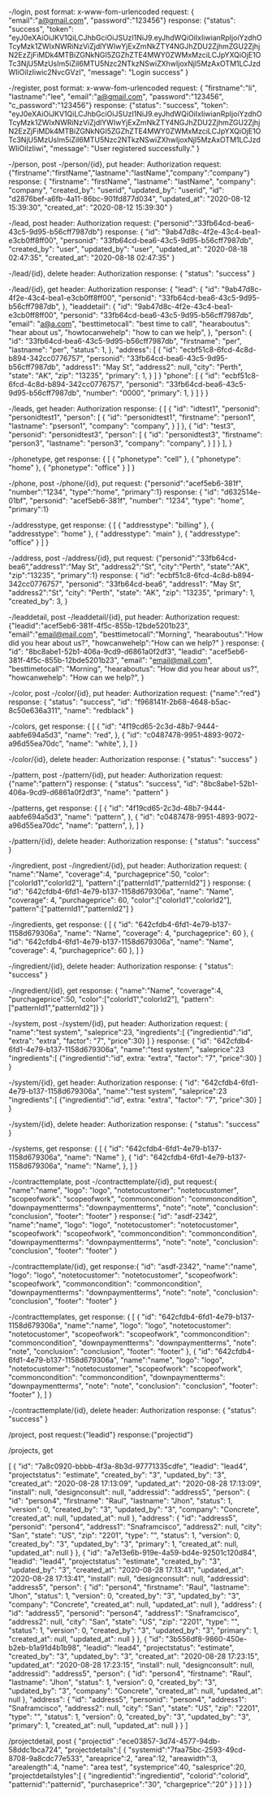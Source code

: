 -/login, post
    format: x-www-fom-urlencoded
    request: { "email":"a@gmail.com", "password":"123456"}
    response: {"status": "success",
                "token": "eyJ0eXAiOiJKV1QiLCJhbGciOiJSUzI1NiJ9.eyJhdWQiOiIxIiwianRpIjoiYzdhOTcyMzk1ZWIxNWRiNzViZjdlYWIwYjExZmNkZTY4NGJhZDU2ZjhmZGU2ZjhjN2EzZjFiMDk4MTBiZGNkNGI5ZGZhZTE4MWY0ZWMxMzciLCJpYXQiOjE1OTc3NjU5MzUsIm5iZiI6MTU5Nzc2NTkzNSwiZXhwIjoxNjI5MzAxOTM1LCJzdWIiOiIzIiwic2NvcGVzI",
                "message": "Login success" }

-/register, post
    format: x-www-fom-urlencoded
    request: { "firstname":"li", "lastname":"lee", "email":"a@gmail.com", "password":"123456", "c_password":"123456"}
    response: {"status": "success",
                "token": "eyJ0eXAiOiJKV1QiLCJhbGciOiJSUzI1NiJ9.eyJhdWQiOiIxIiwianRpIjoiYzdhOTcyMzk1ZWIxNWRiNzViZjdlYWIwYjExZmNkZTY4NGJhZDU2ZjhmZGU2ZjhjN2EzZjFiMDk4MTBiZGNkNGI5ZGZhZTE4MWY0ZWMxMzciLCJpYXQiOjE1OTc3NjU5MzUsIm5iZiI6MTU5Nzc2NTkzNSwiZXhwIjoxNjI5MzAxOTM1LCJzdWIiOiIzIiwi",
                "message": "User registered successfully." }

-/person, post
-/person/{id}, put
    header: Authorization
    request: {"firstname":"firstName","lastname":"lastName","company":"company"}
    response: {
                "firstname": "firstName",
                "lastname": "lastName",
                "company": "company",
                "created_by": "userid",
                "updated_by": "userid",
                "id": "d2876bef-a6fb-4a11-86bc-901fd877d034",
                "updated_at": "2020-08-12 15:39:30",
                "created_at": "2020-08-12 15:39:30"
            }

-/lead, post
    header: Authorization
    request: {"personid":"33fb64cd-bea6-43c5-9d95-b56cff7987db"}
    response: {
        "id": "9ab47d8c-4f2e-43c4-bea1-e3cb0ff8ff00",
        "personid": "33fb64cd-bea6-43c5-9d95-b56cff7987db",
        "created_by": "user",
        "updated_by": "user",
        "updated_at": "2020-08-18 02:47:35",
        "created_at": "2020-08-18 02:47:35"
    }

-/lead/{id}, delete
    header: Authorization
    response: {
        "status": "success"
    }

-/lead/{id}, get
    header: Authorization
    response: {
        "lead": {
            "id": "9ab47d8c-4f2e-43c4-bea1-e3cb0ff8ff00",
            "personid": "33fb64cd-bea6-43c5-9d95-b56cff7987db",
        },
        "leaddetail": {
            "id": "9ab47d8c-4f2e-43c4-bea1-e3cb0ff8ff00",
            "personid": "33fb64cd-bea6-43c5-9d95-b56cff7987db",
            "email": "a@a.com",
            "besttimetocall": "best time to call",
            "hearaboutus": "hear about us",
            "howtocanwehelp": "how to can we help",
        },
        "person": {
            "id": "33fb64cd-bea6-43c5-9d95-b56cff7987db",
            "firstname": "per",
            "lastname": "per",
            "status": 1,
        },
        "address": [
                {
                "id": "ecbf51c8-6fcd-4c8d-b894-342cc0776757",
                "personid": "33fb64cd-bea6-43c5-9d95-b56cff7987db",
                "address1": "May St",
                "address2": null,
                "city": "Perth",
                "state": "AK",
                "zip": "13235",
                "primary": 1,
                }
            ]
        }
        "phone": [
                {
                "id": "ecbf51c8-6fcd-4c8d-b894-342cc0776757",
                "personid": "33fb64cd-bea6-43c5-9d95-b56cff7987db",
                "number": "0000",
                "primary": 1,
                }
            ]
        }
    }

-/leads, get
    header: Authorization
    response: {
        [
        {
            "id": "idtest1",
            "personid": "personidtest1",
            "person": [
                {
                    "id": "personidtest1",
                    "firstname": "person1",
                    "lastname": "pserson1",
                    "company": "company",
                }
            ]
        },
        {
            "id": "test3",
            "personid": "personidtest3",
            "person": [
                {
                    "id": "personidtest3",
                    "firstname": "person3",
                    "lastname": "person3",
                    "company": "company",
                }
            ]
        }
        ],
    }

-/phonetype, get
    response: {
        [
        {
            "phonetype": "cell"
        },
        {
            "phonetype": "home"
        },
        {
            "phonetype": "office"
        }
        ]
    }

-/phone, post
-/phone/{id}, put
    request: {"personid":"acef5eb6-381f", "number":"1234", "type":"home", "primary":1}
    response: { "id": "d632514e-01bf", "personid": "acef5eb6-381f", "number": "1234", "type": "home", "primary":1}

-/addresstype, get
    response: {
        [
        {
            "addresstype": "billing"
        },
        {
            "addresstype": "home"
        },
        {
            "addresstype": "main"
        },
        {
            "addresstype": "office"
        }
        ]
    }

-/address, post
-/address/{id}, put
    request: {"personid":"33fb64cd-bea6","address1":"May St", "address2":"St", "city":"Perth", "state":"AK", "zip":"13235", "primary":1}
    response: { "id": "ecbf51c8-6fcd-4c8d-b894-342cc0776757",
                "personid": "33fb64cd-bea6",
                "address1": "May St",
                "address2":"St",
                "city": "Perth",
                "state": "AK",
                "zip": "13235",
                "primary": 1,
                "created_by": 3,
            }



-/leaddetail, post
-/leaddetail/{id}, put
    header: Authorization
    request: {"leadid":"acef5eb6-381f-4f5c-855b-12bde5201b23",
                "email":"email@mail.com",
                "besttimetocall":"Morning",
                "hearaboutus":"How did you hear about us?",
                "howcanwehelp":"How can we help?"
            }
    response: {
                "id": "8bc8abe1-52b1-406a-9cd9-d6861a0f2df3",
                "leadid": "acef5eb6-381f-4f5c-855b-12bde5201b23",
                "email": "email@mail.com",
                "besttimetocall": "Morning",
                "hearaboutus": "How did you hear about us?",
                "howcanwehelp": "How can we help?",
            }

-/color, post
-/color/{id}, put
    header: Authorization
    request: {"name":"red"}
    response: {
            "status": "success",
            "id": "f968141f-2b68-4648-b5ac-8c50e636a311",
            "name": "redblack"
        }

-/colors, get
    response: {
        [
        {
            "id": "4f19cd65-2c3d-48b7-9444-aabfe694a5d3",
            "name": "red",
        },
        {
            "id": "c0487478-9951-4893-9072-a96d55ea70dc",
            "name": "white",
        },
        ]
    }

-/color/{id}, delete
    header: Authorization
    response: {
        "status": "success"
    }

-/pattern, post
-/pattern/{id}, put
    header: Authorization
    request: {"name":"pattern"}
    response: {
                "status": "success",
                "id": "8bc8abe1-52b1-406a-9cd9-d6861a0f2df3",
                "name": "pattern"
            }

-/patterns, get
    response: {
        [
        {
            "id": "4f19cd65-2c3d-48b7-9444-aabfe694a5d3",
            "name": "pattern",
        },
        {
            "id": "c0487478-9951-4893-9072-a96d55ea70dc",
            "name": "pattern",
        },
        ]
    }

-/pattern/{id}, delete
    header: Authorization
    response: {
        "status": "success"
    }

-/ingredient, post
-/ingredient/{id}, put
    header: Authorization
    request: {  "name":"Name",
                "coverage":4,
                "purchageprice":50,
                "color":["colorId1","colorId2"],
                "pattern":["patternId1","patternId2"]
            }
    response: {
                "id": "642cfdb4-6fd1-4e79-b137-1158d679306a",
                "name": "Name",
                "coverage": 4,
                "purchageprice": 60,
                "color":["colorId1","colorId2"],
                "pattern":["patternId1","patternId2"]
            }

-/ingredients, get
    response: {
        [
        {
            "id": "642cfdb4-6fd1-4e79-b137-1158d679306a",
            "name": "Name",
            "coverage": 4,
            "purchageprice": 60
        },
        {
            "id": "642cfdb4-6fd1-4e79-b137-1158d679306a",
            "name": "Name",
            "coverage": 4,
            "purchageprice": 60
        },
        ]
    }

-/ingredient/{id}, delete
    header: Authorization
    response: {
        "status": "success"
    }

-/ingredient/{id}, get
    response: { "name":"Name",
                "coverage":4,
                "purchageprice":50,
                "color":["colorId1","colorId2"],
                "pattern":["patternId1","patternId2"]}
            }

-/system, post
-/system/{id}, put
    header: Authorization
    request: {  "name":"test system",
                "saleprice":23,
                "ingredients":[
                    {"ingredientid":"id", "extra": "extra", "factor": "7", "price":30}
                ]
            }
    response: {
                "id": "642cfdb4-6fd1-4e79-b137-1158d679306a",
                "name":"test system",
                "saleprice":23
                "ingredients":[
                    {"ingredientid":"id", extra: "extra", "factor": "7", "price":30}
                ]
            }

-/system/{id}, get
    header: Authorization
    response: {
                "id": "642cfdb4-6fd1-4e79-b137-1158d679306a",
                "name":"test system",
                "saleprice":23
                "ingredients":[
                    {"ingredientid":"id", extra: "extra", "factor": "7", "price":30}
                ]
            }

-/system/{id}, delete
    header: Authorization
    response: {
        "status": "success"
    }

-/systems, get
    response: {
        [
        {
            "id": "642cfdb4-6fd1-4e79-b137-1158d679306a",
            "name": "Name"
        },
        {
             "id": "642cfdb4-6fd1-4e79-b137-1158d679306a",
            "name": "Name",
        },
        ]
    }

-/contracttemplate, post
-/contracttemplate/{id}, put
    request:{
        "name":"name",
        "logo": "logo",
        "notetocustomer": "notetocustomer",
        "scopeofwork": "scopeofwork",
        "commoncondition": "commoncondition",
        "downpaymentterms": "downpaymentterms",
        "note": "note",
        "conclusion": "conclusion",
        "footer": "footer"
    }
    response:{
        "id": "asdf-2342",
        "name":"name",
        "logo": "logo",
        "notetocustomer": "notetocustomer",
        "scopeofwork": "scopeofwork",
        "commoncondition": "commoncondition",
        "downpaymentterms": "downpaymentterms",
        "note": "note",
        "conclusion": "conclusion",
        "footer": "footer"
    }

-/contracttemplate/{id}, get
    response:{
            "id": "asdf-2342",
            "name":"name",
            "logo": "logo",
            "notetocustomer": "notetocustomer",
            "scopeofwork": "scopeofwork",
            "commoncondition": "commoncondition",
            "downpaymentterms": "downpaymentterms",
            "note": "note",
            "conclusion": "conclusion",
            "footer": "footer"
        }

-/contracttemplates, get
    response: {
        [
        {
            "id": "642cfdb4-6fd1-4e79-b137-1158d679306a",
            "name":"name",
            "logo": "logo",
            "notetocustomer": "notetocustomer",
            "scopeofwork": "scopeofwork",
            "commoncondition": "commoncondition",
            "downpaymentterms": "downpaymentterms",
            "note": "note",
            "conclusion": "conclusion",
            "footer": "footer"
        },
        {
             "id": "642cfdb4-6fd1-4e79-b137-1158d679306a",
            "name":"name",
            "logo": "logo",
            "notetocustomer": "notetocustomer",
            "scopeofwork": "scopeofwork",
            "commoncondition": "commoncondition",
            "downpaymentterms": "downpaymentterms",
            "note": "note",
            "conclusion": "conclusion",
            "footer": "footer"
        },
        ]
    }

-/contracttemplate/{id}, delete
    header: Authorization
    response: {
        "status": "success"
    }

/project, post
request:{"leadid"}
response:{"projectid"}

/projects, get

[
    {
        "id": "7a8c0920-bbbb-4f3a-8b3d-97771335cdfe",
        "leadid": "lead4",
        "projectstatus": "estimate",
        "created_by": "3",
        "updated_by": "3",
        "created_at": "2020-08-28 17:13:09",
        "updated_at": "2020-08-28 17:13:09",
        "install": null,
        "designconsult": null,
        "addressid": "address5",
        "person": {
            "id": "person4",
            "firstname": "Raul",
            "lastname": "Jhon",
            "status": 1,
            "version": 0,
            "created_by": "3",
            "updated_by": "3",
            "company": "Concrete",
            "created_at": null,
            "updated_at": null
        },
        "address": {
            "id": "address5",
            "personid": "person4",
            "address1": "Snaframcisco",
            "address2": null,
            "city": "San",
            "state": "US",
            "zip": "2201",
            "type": "",
            "status": 1,
            "version": 0,
            "created_by": "3",
            "updated_by": "3",
            "primary": 1,
            "created_at": null,
            "updated_at": null
        }
    },
    {
        "id": "a7e13e6b-919e-4a59-bd4e-92501c120d84",
        "leadid": "lead4",
        "projectstatus": "estimate",
        "created_by": "3",
        "updated_by": "3",
        "created_at": "2020-08-28 17:13:41",
        "updated_at": "2020-08-28 17:13:41",
        "install": null,
        "designconsult": null,
        "addressid": "address5",
        "person": {
            "id": "person4",
            "firstname": "Raul",
            "lastname": "Jhon",
            "status": 1,
            "version": 0,
            "created_by": "3",
            "updated_by": "3",
            "company": "Concrete",
            "created_at": null,
            "updated_at": null
        },
        "address": {
            "id": "address5",
            "personid": "person4",
            "address1": "Snaframcisco",
            "address2": null,
            "city": "San",
            "state": "US",
            "zip": "2201",
            "type": "",
            "status": 1,
            "version": 0,
            "created_by": "3",
            "updated_by": "3",
            "primary": 1,
            "created_at": null,
            "updated_at": null
        }
    },
    {
        "id": "3b556df8-9860-450e-b2eb-b1a91d4b1b98",
        "leadid": "lead4",
        "projectstatus": "estimate",
        "created_by": "3",
        "updated_by": "3",
        "created_at": "2020-08-28 17:23:15",
        "updated_at": "2020-08-28 17:23:15",
        "install": null,
        "designconsult": null,
        "addressid": "address5",
        "person": {
            "id": "person4",
            "firstname": "Raul",
            "lastname": "Jhon",
            "status": 1,
            "version": 0,
            "created_by": "3",
            "updated_by": "3",
            "company": "Concrete",
            "created_at": null,
            "updated_at": null
        },
        "address": {
            "id": "address5",
            "personid": "person4",
            "address1": "Snaframcisco",
            "address2": null,
            "city": "San",
            "state": "US",
            "zip": "2201",
            "type": "",
            "status": 1,
            "version": 0,
            "created_by": "3",
            "updated_by": "3",
            "primary": 1,
            "created_at": null,
            "updated_at": null
        }
    }
]





/projectdetail, post
{
 "projectid" :"ece03857-3d74-4577-94db-58ddc1bca724",
 "projectdetails":[
	{
	"systemid":"7faa75bc-2593-49cd-8708-9a8cdc77e533",
	"areaprice":2,
	"area":12,
	"areawidth":3,
	"arealength":4,
	"name": "area test",
	"systemprice":40,
	"salesprice":20,
	"projectdetailstyles":[
		{
		"ingredientid":"ingredientid",
		"colorid":"colorid",
		"patternid":"patternid",
		"purchaseprice":"30",
		"chargeprice":"20"
    		}
		]
	}
 	]
}













